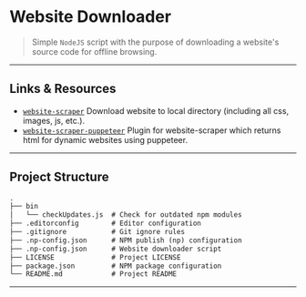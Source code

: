 # Website Downloader

> Simple `NodeJS` script with the purpose of downloading a website's source code for offline browsing.

---

## Links & Resources

* [`website-scraper`](https://www.npmjs.com/package/website-scraper) Download website to local directory (including all css, images, js, etc.).
* [`website-scraper-puppeteer`](https://github.com/website-scraper/website-scraper-puppeteer) Plugin for website-scraper which returns html for dynamic websites using puppeteer.

---

## Project Structure

```md
.
├── bin
│   └── checkUpdates.js  # Check for outdated npm modules
├── .editorconfig        # Editor configuration
├── .gitignore           # Git ignore rules
├── .np-config.json      # NPM publish (np) configuration
├── .np-config.json      # Website downloader script
├── LICENSE              # Project LICENSE
├── package.json         # NPM package configuration
└── README.md            # Project README
```

---
